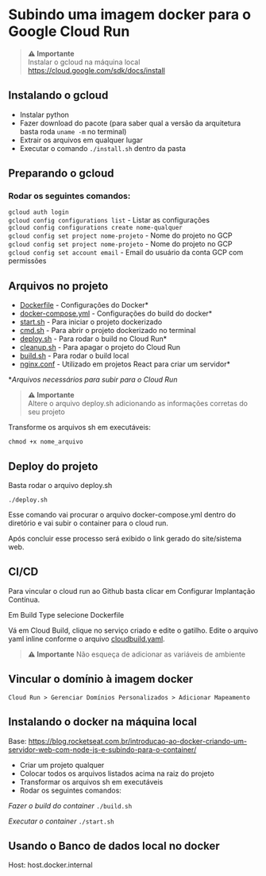 # Subindo uma imagem docker para o Google Cloud Run

> **⚠️ Importante**<br>
> Instalar o gcloud na máquina local<br>
> https://cloud.google.com/sdk/docs/install<br>

## Instalando o gcloud

-   Instalar python
-   Fazer download do pacote (para saber qual a versão da arquitetura basta roda `uname -m` no terminal)
-   Extrair os arquivos em qualquer lugar
-   Executar o comando `./install.sh` dentro da pasta

## Preparando o gcloud

### Rodar os seguintes comandos:

`gcloud auth login`<br>
`gcloud config configurations list` - Listar as configurações<br>
`gcloud config configurations create nome-qualquer`<br>
`gcloud config set project nome-projeto` - Nome do projeto no GCP<br>
`gcloud config set project nome-projeto` - Nome do projeto no GCP<br>
`gcloud config set account email` - Email do usuário da conta GCP com permissões<br>

## Arquivos no projeto

-   [Dockerfile](files/dockerfiles) - Configurações do Docker*
-   [docker-compose.yml](files/docker-compose.yml) - Configurações do build do docker*
-   [start.sh](files/start.sh) - Para iniciar o projeto dockerizado
-   [cmd.sh](files/cmd.sh) - Para abrir o projeto dockerizado no terminal
-   [deploy.sh](files/deploy.sh) - Para rodar o build no Cloud Run*
-   [cleanup.sh](files/cleanup.sh) - Para apagar o projeto do Cloud Run
-   [build.sh](files/build.sh) - Para rodar o build local
-   [nginx.conf](files/nginx.conf) - Utilizado em projetos React para criar um servidor*

**Arquivos necessários para subir para o Cloud Run*

> **⚠️ Importante**<br>
> Altere o arquivo deploy.sh adicionando as informações corretas do seu projeto

Transforme os arquivos sh em executáveis:

`chmod +x nome_arquivo`

## Deploy do projeto

Basta rodar o arquivo deploy.sh

`./deploy.sh`

Esse comando vai procurar o arquivo docker-compose.yml dentro do diretório e vai subir o container para o cloud run.

Após concluir esse processo será exibido o link gerado do site/sistema web.

## CI/CD

Para vincular o cloud run ao Github basta clicar em Configurar Implantação Contínua.

Em Build Type selecione Dockerfile

Vá em Cloud Build, clique no serviço criado e edite o gatilho. Edite o arquivo yaml inline conforme o arquivo [cloudbuild.yaml](files/cloudbuild.yaml).

> **⚠️ Importante**
> Não esqueça de adicionar as variáveis de ambiente

## Vincular o domínio à imagem docker

`Cloud Run > Gerenciar Domínios Personalizados > Adicionar Mapeamento`

## Instalando o docker na máquina local

Base: https://blog.rocketseat.com.br/introducao-ao-docker-criando-um-servidor-web-com-node-js-e-subindo-para-o-container/

-   Criar um projeto qualquer
-   Colocar todos os arquivos listados acima na raiz do projeto
-   Transformar os arquivos sh em executáveis
-   Rodar os seguintes comandos:

_Fazer o build do container_
`./build.sh`

_Executar o container_
`./start.sh`

## Usando o Banco de dados local no docker

Host: host.docker.internal
